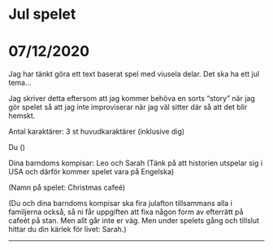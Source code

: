 # Jul spelet

# 07/12/2020
 
Jag har tänkt göra ett text baserat spel med viusela delar. Det ska ha ett jul tema...

Jag skriver detta eftersom att jag kommer behöva en sorts “story” när jag gör spelet så att jag inte improviserar när jag väl sitter där så att det blir hemskt.

Antal karaktärer:
3 st huvudkaraktärer (inklusive dig)

Du ()

Dina barndoms kompisar: Leo och Sarah (Tänk på att historien utspelar sig i USA och därför kommer spelet vara på Engelska)

(Namn på spelet: Christmas cafeé)

(Du och dina barndoms kompisar ska fira julafton tillsammans alla i familjerna också, så ni får uppgiften att fixa någon form av efterrätt på cafeét på stan. Men allt går inte er väg. Men under spelets gång och tillslut hittar du din kärlek för livet: Sarah.)

------------------------------------------------------------------------------------------------------------------------------------------------
